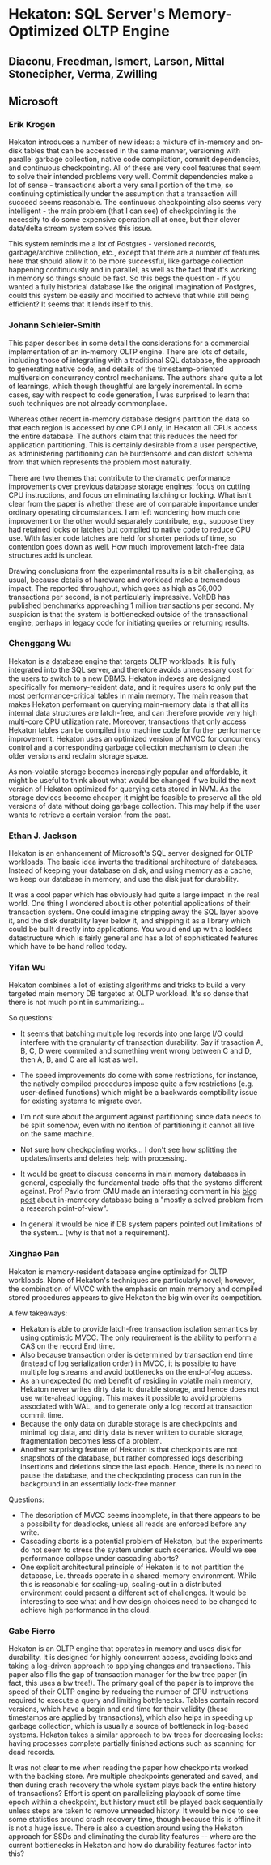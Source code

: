 # Hekaton: SQL Server's Memory-Optimized OLTP Engine
## Diaconu, Freedman, Ismert, Larson, Mittal Stonecipher, Verma, Zwilling
## Microsoft

### Erik Krogen

Hekaton introduces a number of new ideas: a mixture of in-memory and on-disk tables that can be accessed in the same manner, versioning with parallel garbage collection, native code compilation, commit dependencies, and continuous checkpointing. All of these are very cool features that seem to solve their intended problems very well. Commit dependencies make a lot of sense - transactions abort a very small portion of the time, so continuing optimistically under the assumption that a transaction will succeed seems reasonable. The continuous checkpointing also seems very intelligent - the main problem (that I can see) of checkpointing is the necessity to do some expensive operation all at once, but their clever data/delta stream system solves this issue.

This system reminds me a lot of Postgres - versioned records, garbage/archive collection, etc., except that there are a number of features here that should allow it to be more successful, like garbage collection happening continuously and in parallel, as well as the fact that it's working in memory so things should be fast. So this begs the question - if you wanted a fully historical database like the original imagination of Postgres, could this system be easily and modified to achieve that while still being efficient? It seems that it lends itself to this.

### Johann Schleier-Smith

This paper describes in some detail the considerations for a commercial implementation of an in-memory OLTP engine. There are lots of details, including those of integrating with a traditional SQL database, the approach to generating native code, and details of the timestamp-oriented multiversion concurrency control mechanisms. The authors share quite a lot of learnings, which though thoughtful are largely incremental. In some cases, say with respect to code generation, I was surprised to learn that such techniques are not already commonplace.

Whereas other recent in-memory database designs partition the data so that each region is accessed by one CPU only, in Hekaton all CPUs access the entire database. The authors claim that this reduces the need for application partitioning. This is certainly desirable from a user perspective, as administering partitioning can be burdensome and can distort schema from that which represents the problem most naturally.

There are two themes that contribute to the dramatic performance improvements over previous database storage engines: focus on cutting CPU instructions, and focus on eliminating latching or locking. What isn't clear from the paper is whether these are of comparable importance under ordinary operating circumstances. I am left wondering how much one improvement or the other would separately contribute, e.g., suppose they had retained locks or latches but compiled to native code to reduce CPU use. With faster code latches are held for shorter periods of time, so contention goes down as well. How much improvement latch-free data structures add is unclear.

Drawing conclusions from the experimental results is a bit challenging, as usual, because details of hardware and workload make a tremendous impact. The reported throughput, which goes as high as 36,000 transactions per second, is not particularly impressive. VoltDB has published benchmarks approaching 1 million transactions per second. My suspicion is that the system is bottlenecked outside of the transactional engine, perhaps in legacy code for initiating queries or returning results.

### Chenggang Wu
Hekaton is a database engine that targets OLTP workloads. It is fully integrated into the SQL server, and therefore avoids unnecessary cost for the users to switch to a new DBMS. Hekaton indexes are designed specifically for memory-resident data, and it requires users to only put the most performance-critical tables in main memory. The main reason that makes Hekaton performant on querying main-memory data is that all its internal data structures are latch-free, and can therefore provide very high multi-core CPU utilization rate. Moreover, transactions that only access Hekaton tables can be compiled into machine code for further performance improvement. Hekaton uses an optimized version of MVCC for concurrency control and a corresponding garbage collection mechanism to clean the older versions and reclaim storage space.

As non-volatile storage becomes increasingly popular and affordable, it might be useful to think about what would be changed if we build the next version of Hekaton optimized for querying data stored in NVM. As the storage devices become cheaper, it might be feasible to preserve all the old versions of data without doing garbage collection. This may help if the user wants to retrieve a certain version from the past.

### Ethan J. Jackson

Hekaton is an enhancement of Microsoft's SQL server designed for OLTP
workloads.  The basic idea inverts the traditional architecture of databases.
Instead of keeping your database on disk, and using memory as a cache, we keep
our database in memory, and use the disk just for durability.

It was a cool paper which has obviously had quite a large impact in the real
world.  One thing I wondered about is other potential applications of their
transaction system.  One could imagine stripping away the SQL layer above it,
and the disk durability layer below it, and shipping it as a library which
could be built directly into applications.  You would end up with a lockless
datastructure which is fairly general and has a lot of sophisticated features
which have to be hand rolled  today.

### Yifan Wu

Hekaton combines a lot of existing algorithms and tricks to build a very targeted main memory DB
targeted at OLTP workload. It's so dense that there is not much point in summarizing...

So questions:

- It seems that batching multiple log records into one large I/O could interfere with
the granularity of transaction durability. Say if trasaction A, B, C, D were commited and something
went wrong between C and D, then A, B, and C are all lost as well.
- The speed improvements do come with some restrictions, for instance, the natively compiled procedures impose quite a few restrictions (e.g. user-defined
functions) which might be a backwards comptibility issue for existing systems to migrate over.

- I'm not sure about the argument against partitioning since data needs to be split somehow, even with
no itention of partitioning it cannot all live on the same machine.
- Not sure how checkpointing works... I don't see how splitting the updates/inserts and deletes help
  with processing.
- It would be great to discuss concerns in main memory databases in general, especially the
fundamental trade-offs that the systems different against. Prof Pavlo from CMU made an interseting
comment in his [blog
post](http://www.cs.cmu.edu/~pavlo/blog/2014/06/open-problems-in-transaction-processing-part-1.html) about in-memeory database being a "mostly a solved problem from a research
point-of-view".
- In general it would be nice if DB system papers pointed out limitations of the system... (why is
  that not a requirement).

### Xinghao Pan
Hekaton is memory-resident database engine optimized for OLTP workloads.
None of Hekaton's techniques are particularly novel; however, the combination of MVCC with the emphasis on main memory and compiled stored procedures appears to give Hekaton the big win over its competition.

A few takeaways:
- Hekaton is able to provide latch-free transaction isolation semantics by using optimistic MVCC. The only requirement is the ability to perform a CAS on the record End time.
- Also because transaction order is determined by transaction end time (instead of log serialization order) in MVCC, it is possible to have multiple log streams and avoid bottlenecks on the end-of-log access.
- As an unexpected (to me) benefit of residing in volatile main memory, Hekaton never writes dirty data to durable storage, and hence does not use write-ahead logging.
This makes it possible to avoid problems associated with WAL, and to generate only a log record at transaction commit time.
- Because the only data on durable storage is are checkpoints and minimal log data, and dirty data is never written to durable storage, fragmentation becomes less of a problem.
- Another surprising feature of Hekaton is that checkpoints are not snapshots of the database, but rather compressed logs describing insertions and deletions since the last epoch.
Hence, there is no need to pause the database, and the checkpointing process can run in the background in an essentially lock-free manner.


Questions:
- The description of MVCC seems incomplete, in that there appears to be a possibility for deadlocks, unless all reads are enforced before any write.
- Cascading aborts is a potential problem of Hekaton, but the experiments do not seem to stress the system under such scenarios. Would we see performance collapse under cascading aborts?
- One explicit architectural principle of Hekaton is to not partition the database, i.e. threads operate in a shared-memory environment. While this is reasonable for scaling-up, scaling-out in a distributed environment could present a different set of challenges. It would be interesting to see what and how design choices need to be changed to achieve high performance in the cloud.

### Gabe Fierro

Hekaton is an OLTP engine that operates in memory and uses disk for durability.
It is designed for highly concurrent access, avoiding locks and taking a
log-driven approach to applying changes and transactions. This paper also fills
the gap of transaction manager for the bw tree paper (in fact, this uses a bw
tree!). The primary goal of the paper is to improve the speed of their OLTP
engine by reducing the number of CPU instructions required to execute a query
and limiting bottlenecks. Tables contain record versions, which have a begin
and end time for their validity (these timestamps are applied by transactions),
which also helps in speeding up garbage collection, which is usually a source
of bottleneck in log-based systems. Hekaton takes a similar approach to bw
trees for decreasing locks: having processes complete partially finished
actions such as scanning for dead records.

It was not clear to me when reading the paper how checkpoints worked with the backing store.
Are multiple checkpoints generated and saved, and then during crash recovery the whole
system plays back the entire history of transactions? Effort is spent on parallelizing
playback of some time epoch within a checkpoint, but history must still be played back
sequentially unless steps are taken to remove unneeded history.  It would be nice
to see some statistics around crash recovery time, though because this is offline it
is not a huge issue. There is also a question around using the Hekaton approach for SSDs
and eliminating the durability features -- where are the current bottlenecks in Hekaton
and how do durability features factor into this?

